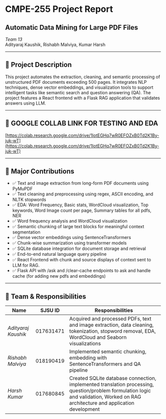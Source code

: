 # CMPE-255 Project Report  
## Automatic Data Mining for Large PDF Files

*Team 13*  
Adityaraj Kaushik, Rishabh Malviya, Kumar Harsh

---

## 📌 Project Description

This project automates the extraction, cleaning, and semantic processing of unstructured PDF documents exceeding 500 pages. 
It integrates NLP techniques, dense vector embeddings, and visualization tools to support intelligent tasks like semantic search and question answering (QA).
The project features a React frontend with a Flask RAG application that validates answers using LLM.

---
## 📌 GOOGLE COLLAB LINK FOR TESTING AND EDA
[https://colab.research.google.com/drive/1lotEGHq7wR0EFOZxB0Td2K1By-juk-wT](https://colab.research.google.com/drive/1lotEGHq7wR0EFOZxB0Td2K1By-juk-wT)

---

## 🚀 Major Contributions

- ✅ Text and image extraction from long-form PDF documents using PyMuPDF  
- ✅ Text cleaning and preprocessing using regex, ASCII encoding, and NLTK stopwords
- ✅ EDA: Word Frequency, Basic stats, WordCloud visualization, Top keywords, Word Image count per page, Summary tables for all pdfs, NER
- ✅ Word frequency analysis and WordCloud visualization  
- ✅ Semantic chunking of large text blocks for meaningful context segmentation  
- ✅ Dense vector embeddings using SentenceTransformers  
- ✅ Chunk-wise summarization using transformer models  
- ✅ SQLite database integration for document storage and retrieval  
- ✅ End-to-end natural language query pipeline
- ✅ React Frontend with chunk and source displays of context sent to LLM for RAG.  
- ✅ Flask API with /ask and /clear-cache endpoints to ask and handle cache (for adding new pdfs and embeddings)

---

## 👥 Team & Responsibilities

| Name               | SJSU ID     | Responsibilities |
|--------------------|-------------|------------------|
| *Adityaraj Kaushik* | 017631471 | Acquired and processed PDFs, text and image extraction, data cleaning, tokenization, stopword removal, EDA, WordCloud and Seaborn visualizations |
| *Rishabh Malviya*   | 018190419 | Implemented semantic chunking, embedding with SentenceTransformers and QA pipeline |
| *Harsh Kumar*       | 017680845 | Created SQLite database connection, implemented translation processing, question/problem formulation logic and validation, Worked on RAG architecture and application development |
